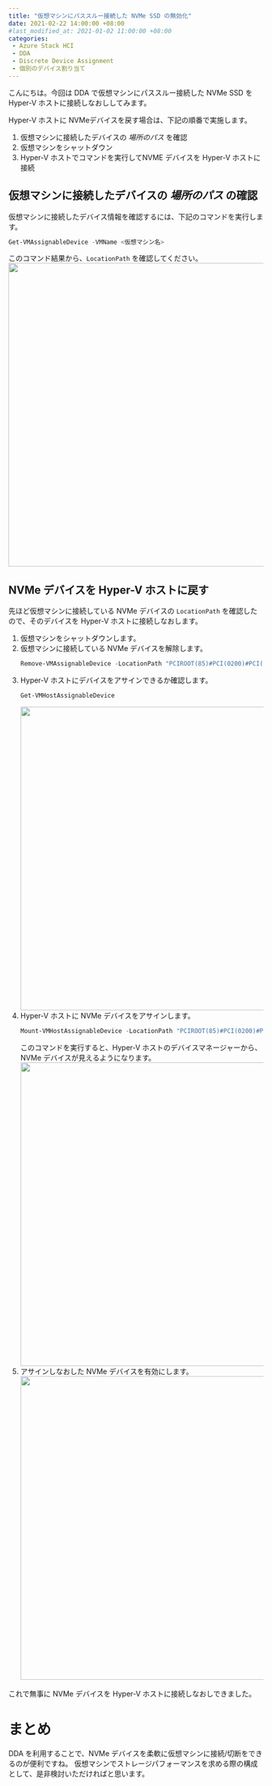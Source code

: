 ```yaml
---
title: "仮想マシンにパススルー接続した NVMe SSD の無効化"
date: 2021-02-22 14:00:00 +08:00
#last_modified_at: 2021-01-02 11:00:00 +08:00
categories: 
 - Azure Stack HCI
 - DDA
 - Discrete Device Assignment
 - 個別のデバイス割り当て
---
```


こんにちは。今回は DDA で仮想マシンにパススルー接続した NVMe SSD を Hyper-V ホストに接続しなおししてみます。  

Hyper-V ホストに NVMeデバイスを戻す場合は、下記の順番で実施します。  
1. 仮想マシンに接続したデバイスの *場所のパス* を確認
1. 仮想マシンをシャットダウン
1. Hyper-V ホストでコマンドを実行してNVME デバイスを Hyper-V ホストに接続

## 仮想マシンに接続したデバイスの *場所のパス* の確認
仮想マシンに接続したデバイス情報を確認するには、下記のコマンドを実行します。

```powershell
Get-VMAssignableDevice -VMName <仮想マシン名>
```
このコマンド結果から、`LocationPath` を確認してください。  
<img src="{{ site.url }}{{ site.baseurl }}/assets/images/azshci/DDA-Disable/1.png" class="full" width="600">

## NVMe デバイスを Hyper-V ホストに戻す
先ほど仮想マシンに接続している NVMe デバイスの `LocationPath` を確認したので、そのデバイスを Hyper-V ホストに接続しなおします。

1. 仮想マシンをシャットダウンします。
1. 仮想マシンに接続している NVMe デバイスを解除します。
    ```powershell
    Remove-VMAssignableDevice -LocationPath "PCIROOT(85)#PCI(0200)#PCI(0000)" -VMName VM1
    ```
1.  Hyper-V ホストにデバイスをアサインできるか確認します。
    ```powershell
    Get-VMHostAssignableDevice
    ```
    <img src="{{ site.url }}{{ site.baseurl }}/assets/images/azshci/DDA-Disable/2.png" class="full" width="600">
1. Hyper-V ホストに NVMe デバイスをアサインします。
    ```powershell
    Mount-VMHostAssignableDevice -LocationPath "PCIROOT(85)#PCI(0200)#PCI(0000)"
    ```
    このコマンドを実行すると、Hyper-V ホストのデバイスマネージャーから、NVMe デバイスが見えるようになります。  
        <img src="{{ site.url }}{{ site.baseurl }}/assets/images/azshci/DDA-Disable/3.png" class="full" width="600">
1. アサインしなおした NVMe デバイスを有効にします。  
    <img src="{{ site.url }}{{ site.baseurl }}/assets/images/azshci/DDA-Disable/4.png" class="full" width="600">

これで無事に NVMe デバイスを Hyper-V ホストに接続しなおしできました。

# まとめ
DDA を利用することで、NVMe デバイスを柔軟に仮想マシンに接続/切断をできるのが便利ですね。
仮想マシンでストレージパフォーマンスを求める際の構成として、是非検討いただければと思います。








